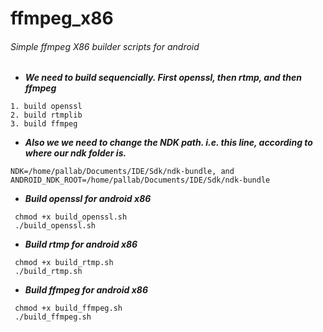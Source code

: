 # ffmpeg_x86
###### Simple ffmpeg X86 builder scripts for android ######

- ***We need to build sequencially. First openssl, then rtmp, and then ffmpeg***
```
1. build openssl
2. build rtmplib
3. build ffmpeg
```

- ***Also we we need to change the NDK path. i.e. this line, according to where our ndk folder is.***
```
NDK=/home/pallab/Documents/IDE/Sdk/ndk-bundle, and
ANDROID_NDK_ROOT=/home/pallab/Documents/IDE/Sdk/ndk-bundle
```
- ***Build openssl for android x86***
```
 chmod +x build_openssl.sh
 ./build_openssl.sh
```

- ***Build rtmp for android x86***
```
 chmod +x build_rtmp.sh
 ./build_rtmp.sh
```

- ***Build ffmpeg for android x86***
```
 chmod +x build_ffmpeg.sh
 ./build_ffmpeg.sh
```


